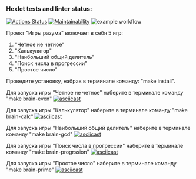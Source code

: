 ### Hexlet tests and linter status:
[![Actions Status](https://github.com/nevograd1613/frontend-project-lvl1/workflows/hexlet-check/badge.svg)](https://github.com/nevograd1613/frontend-project-lvl1/actions)
[![Maintainability](https://api.codeclimate.com/v1/badges/cd4771e438ab221c72b3/maintainability)](https://codeclimate.com/github/nevograd1613/frontend-project-lvl1/maintainability)
![example workflow](https://github.com/nevograd1613/frontend-project-lvl1/actions/workflows/github-actions-demo.yml/badge.svg)

Проект "Игры разума" включает в себя 5 игр:
1. "Четное не четное"
2. "Калькулятор"
3. "Наибольший общий делитель"
4. "Поиск числа в прогрессии"
5. "Простое число"

Проведите установку, набрав в терминале команду: "make install".

Для запуска игры "Четное не четное" наберите в терминале команду "make brain-even"
[![asciicast](https://asciinema.org/a/vTIEc9cmPoeRV4NRwFg0jZIUw.svg)](https://asciinema.org/a/vTIEc9cmPoeRV4NRwFg0jZIUw)


Для запуска игры "Калькулятор" наберите в терминале команду "make brain-calc"
[![asciicast](https://asciinema.org/a/V0POBI3wjQPaCFzxD1O6LOw1n.svg)](https://asciinema.org/a/V0POBI3wjQPaCFzxD1O6LOw1n)

Для запуска игры "Наибольший общий делитель" наберите в терминале команду "make brain-gcd"
[![asciicast](https://asciinema.org/a/vZmEujUh1uWnLwJmeTe2ad2lR.svg)](https://asciinema.org/a/vZmEujUh1uWnLwJmeTe2ad2lR)

Для запуска игры "Поиск числа в прогрессии" наберите в терминале команду "make brain-progrssion"
[![asciicast](https://asciinema.org/a/mtQzUOtDgt6Cpgtqpiq24Bgma.svg)](https://asciinema.org/a/mtQzUOtDgt6Cpgtqpiq24Bgma)

Для запуска игры "Простое число" наберите в терминале команду "make brain-prime"
[![asciicast](https://asciinema.org/a/m7McvciVnYnhvvAKlS4kEe2Nv.svg)](https://asciinema.org/a/m7McvciVnYnhvvAKlS4kEe2Nv)
